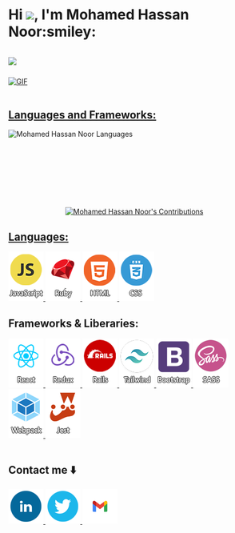 <h1>Hi <img src="https://media.giphy.com/media/hvRJCLFzcasrR4ia7z/giphy.gif" width="28">, I'm Mohamed Hassan Noor:smiley:</h1>
<h2>
  <a href="https://github.com/DenverCoder1/readme-typing-svg"><img src="https://readme-typing-svg.demolab.com/?lines=Full-Stack%20Software%20Developer;Enrolled%20in%20Microverse&font=Fira%20Code&center=true&width=440&height=45&color=258F76&vCenter=true&size=30&pause=1000">
</h2>

<div>
  <img align="center" alt="GIF" src="https://github.com/abhisheknaiidu/abhisheknaiidu/blob/master/code.gif?raw=true" width="900" height="320" />
</div>

<br/>

## Languages and Frameworks:

<div align="center" width="100%">
  <img align="left" src="https://github-readme-stats.vercel.app/api/top-langs?username=MohamedHNoor&show_icons=true&theme=tokyonight&locale=en&layout=compact" alt="Mohamed Hassan Noor Languages" height="155"/>
  <img src="https://github-readme-stats.vercel.app/api?username=MohamedHNoor&theme=tokyonight" alt="Mohamed Hassan Noor's Contributions" height="155"/>
</div>

## Languages:

<div>
  <a href="https://developer.mozilla.org/en-US/docs/Web/JavaScript" target="_blank" rel="noreferrer">
    <img src="./photos/JS.png" alt="JavaScript"/>
  </a>
  <a href="https://www.ruby-lang.org/en/" target="_blank" rel="noreferrer">
    <img src="./photos/Ruby.png" alt="Ruby"/>
  </a>
  <a href="https://www.w3.org/html/" target="_blank" rel="noreferrer">
    <img src="./photos/HTML5.png" alt="HTML5"/>
  </a>
  <a href="https://www.w3schools.com/css/" target="_blank" rel="noreferrer">
    <img src="./photos/CSS3.png" alt="CSS3"/>
  </a>
</div>

## Frameworks & Liberaries:

<div>
  <a href="https://reactjs.org/" target="_blank" rel="noreferrer">
    <img src="./photos/React.png" alt="React"/>
  </a>
  <a href="https://redux.js.org/" target="_blank" rel="noreferrer">
    <img src="./photos/Redux.png" alt="Redux"/>
  </a>
  <a href="https://rubyonrails.org/" target="_blank" rel="noreferrer">
    <img src="./photos/Rails.png" alt="Rails"/>
  </a>
  <a href="https://tailwindcss.com/" target="_blank" rel="noreferrer">
    <img src="./photos/Tailwind.png" alt="Tailwind"/>
  </a>
  <a href="https://getbootstrap.com" target="_blank" rel="noreferrer">
    <img src="./photos/Bootstarb.png" alt="Bootstrap"/>
  </a>
  <a href="https://sass-lang.com" target="_blank" rel="noreferrer">
    <img src="./photos/SASS.png" alt="SASS"/>
  </a>
  <a href="https://webpack.js.org" target="_blank" rel="noreferrer">
    <img src="./photos/Webpack.png" alt="Webpack"/>
  </a>
  <a href="https://jestjs.io/" target="_blank" rel="noreferrer">
    <img src="./photos/Jest.png" alt="Jest"/>
  </a>
</div>  
<br>

## Contact me ⬇️

<div>
  <a href="https://www.linkedin.com/in/mohamedhnoor/" target="_blank" rel="noreferrer">
    <img src="./photos/Linked-in.png" alt="Linked in"/>
  </a>
  <a href="https://twitter.com/MohamedHNoor" target="_blank" rel="noreferrer">
    <img src="./photos/Twitter.png" alt="Twitter"/>
  </a>
  <a href="mailto:mohmed.hassannoor114@gmail.com" target="_blank" rel="noreferrer">
    <img src="./photos/Gmail.png" alt="Gmail"/>
  </a>
</div>
